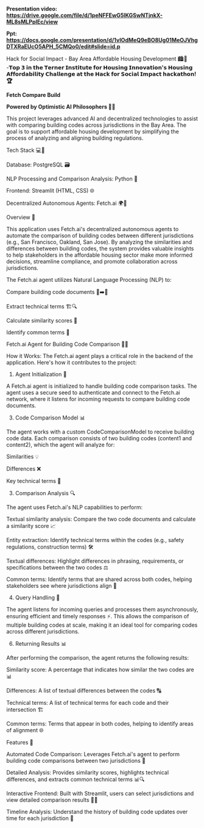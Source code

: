 **Presentation video: https://drive.google.com/file/d/1peNFFEwG5lKGSwNTjnkX-ML8sMLPpIEc/view**

**Ppt: https://docs.google.com/presentation/d/1vIOdMeQ9eBO8Ug01MeOJVhgDTXRaEUcO5APH_5CMQo0/edit#slide=id.p**

Hack for Social Impact - Bay Area Affordable Housing Development 🏙️🏡 -**𝗧𝗼𝗽 𝟯 𝗶𝗻 𝘁𝗵𝗲 𝗧𝗲𝗿𝗻𝗲𝗿 𝗜𝗻𝘀𝘁𝗶𝘁𝘂𝘁𝗲 𝗳𝗼𝗿 𝗛𝗼𝘂𝘀𝗶𝗻𝗴 𝗜𝗻𝗻𝗼𝘃𝗮𝘁𝗶𝗼𝗻'𝘀 𝗛𝗼𝘂𝘀𝗶𝗻𝗴 𝗔𝗳𝗳𝗼𝗿𝗱𝗮𝗯𝗶𝗹𝗶𝘁𝘆 𝗖𝗵𝗮𝗹𝗹𝗲𝗻𝗴𝗲 𝗮𝘁 𝘁𝗵𝗲 𝗛𝗮𝗰𝗸 𝗳𝗼𝗿 𝗦𝗼𝗰𝗶𝗮𝗹 𝗜𝗺𝗽𝗮𝗰𝘁 𝗵𝗮𝗰𝗸𝗮𝘁𝗵𝗼𝗻! 🏆**

**Fetch Compare Build**

**Powered by Optimistic AI Philosophers 🤖✨**


This project leverages advanced AI and decentralized technologies to assist with comparing building codes across jurisdictions in the Bay Area. The goal is to support affordable housing development by simplifying the process of analyzing and aligning building regulations.

Tech Stack 💻🔧

Database: PostgreSQL 🗃️

NLP Processing and Comparison Analysis: Python 🐍

Frontend: Streamlit (HTML, CSS) 🌐

Decentralized Autonomous Agents: Fetch.ai 🌍🤖

Overview 🌟

This application uses Fetch.ai's decentralized autonomous agents to automate the comparison of building codes between different jurisdictions (e.g., San Francisco, Oakland, San Jose). By analyzing the similarities and differences between building codes, the system provides valuable insights to help stakeholders in the affordable housing sector make more informed decisions, streamline compliance, and promote collaboration across jurisdictions.

The Fetch.ai agent utilizes Natural Language Processing (NLP) to:

Compare building code documents 📜➡️📜

Extract technical terms 🏗️🔍

Calculate similarity scores 🔢

Identify common terms 💬

Fetch.ai Agent for Building Code Comparison 🧠🤝

How it Works:
The Fetch.ai agent plays a critical role in the backend of the application. Here's how it contributes to the project:

1. Agent Initialization 🔑

A Fetch.ai agent is initialized to handle building code comparison tasks. The agent uses a secure seed to authenticate and connect to the Fetch.ai network, where it listens for incoming requests to compare building code documents.

3. Code Comparison Model 📊
   
The agent works with a custom CodeComparisonModel to receive building code data. Each comparison consists of two building codes (content1 and content2), which the agent will analyze for:

Similarities 💡

Differences ❌

Key technical terms 🔑

3. Comparison Analysis 🔍

The agent uses Fetch.ai's NLP capabilities to perform:

Textual similarity analysis: Compare the two code documents and calculate a similarity score 📈

Entity extraction: Identify technical terms within the codes (e.g., safety regulations, construction terms) 🛠️

Textual differences: Highlight differences in phrasing, requirements, or specifications between the two codes ⚖️

Common terms: Identify terms that are shared across both codes, helping stakeholders see where jurisdictions align 🤝

4. Query Handling 📨

The agent listens for incoming queries and processes them asynchronously, ensuring efficient and timely responses ⚡. This allows the comparison of multiple building codes at scale, making it an ideal tool for comparing codes across different jurisdictions.

6. Returning Results 📊
   
After performing the comparison, the agent returns the following results:

Similarity score: A percentage that indicates how similar the two codes are 📊

Differences: A list of textual differences between the codes 🔠

Technical terms: A list of technical terms for each code and their intersection 🏗️

Common terms: Terms that appear in both codes, helping to identify areas of alignment 🌐

Features 🚀

Automated Code Comparison: Leverages Fetch.ai's agent to perform building code comparisons between two jurisdictions 🔄

Detailed Analysis: Provides similarity scores, highlights technical differences, and extracts common technical terms 📊🔍

Interactive Frontend: Built with Streamlit, users can select jurisdictions and view detailed comparison results 🔎📑

Timeline Analysis: Understand the history of building code updates over time for each jurisdiction 📅

